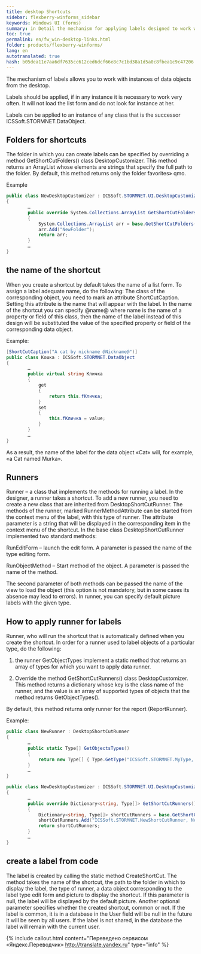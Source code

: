 ```yaml
--- 
title: desktop Shortcuts 
sidebar: flexberry-winforms_sidebar 
keywords: Windows UI (forms) 
summary: in Detail the mechanism for applying labels designed to work with instances of data objects from the desktop, specified how to apply it, examples 
toc: true 
permalink: en/fw_win-desktop-links.html 
folder: products/flexberry-winforms/ 
lang: en 
autotranslated: true 
hash: b05dea11e7aa6df7635cc612ced6dcf66e8c7c1bd38a1d5a0c8fbea1c9c47206 
--- 
```


The mechanism of labels allows you to work with instances of data objects from the desktop. 

Labels should be applied, if in any instance it is necessary to work very often. It will not load the list form and do not look for instance at her. 

Labels can be applied to an instance of any class that is the successor ICSSoft.STORMNET.DataObject. 

## Folders for shortcuts 
The folder in which you can create labels can be specified by overriding a method GetShortCutFolders() class DesktopCustomizer. This method returns an ArrayList whose elements are strings that specify the full path to the folder. By default, this method returns only the folder favorites» qmo. 

Example 

```csharp
public class NewDesktopCustomizer : ICSSoft.STORMNET.UI.DesktopCustomizer
{
        …
        public override System.Collections.ArrayList GetShortCutFolders()
        {            
            System.Collections.ArrayList arr = base.GetShortCutFolders();
            arr.Add("NewFolder");
            return arr;
        }
        …
}
``` 

## the name of the shortcut 
When you create a shortcut by default takes the name of a list form. To assign a label adequate name, do the following: 
The class of the corresponding object, you need to mark an attribute ShortCutCaption. Setting this attribute is the name that will appear with the label. In the name of the shortcut you can specify @name@ where name is the name of a property or field of this class, then the name of the label instead of this design will be substituted the value of the specified property or field of the corresponding data object. 

Example: 

```csharp
[ShortCutCaption("A cat by nickname @Nickname@")]
public class Кошка : ICSSoft.STORMNET.DataObject
{
        …
        public virtual string Кличка
        {
            get
            {
                return this.fКличка;
            }
            set
            {
                this.fКличка = value;
            }
        }
        …
}
``` 

As a result, the name of the label for the data object «Cat» will, for example, «a Cat named Murka». 

## Runners 
Runner – a class that implements the methods for running a label. In the designer, a runner takes a shortcut. To add a new runner, you need to create a new class that are inherited from DesktopShortCutRunner. The methods of the runner, marked RunnerMethodAttribute can be started from the context menu of the label, with this type of runner. The attribute parameter is a string that will be displayed in the corresponding item in the context menu of the shortcut. 
In the base class DesktopShortCutRunner implemented two standard methods: 

RunEditForm – launch the edit form. A parameter is passed the name of the type editing form. 

RunObjectMethod – Start method of the object. A parameter is passed the name of the method. 

The second parameter of both methods can be passed the name of the view to load the object (this option is not mandatory, but in some cases its absence may lead to errors). 
In runner, you can specify default picture labels with the given type.

## How to apply runner for labels 

Runner, who will run the shortcut that is automatically defined when you create the shortcut. 
In order for a runner used to label objects of a particular type, do the following: 

1) the runner GetObjectTypes implement a static method that returns an array of types for which you want to apply data runner. 

2) Override the method GetShortCutRunners() class DesktopCustomizer. This method returns a dictionary whose key is the class name of the runner, and the value is an array of supported types of objects that the method returns GetObjectTypes(). 

By default, this method returns only runner for the report (ReportRunner). 

Example: 

```csharp
public class NewRunner : DesktopShortCutRunner
{
        …
        public static Type[] GetObjectsTypes()
        {
            return new Type[] { Type.GetType("ICSSoft.STORMNET.MyType, MyTypeAssemblyName") };
        }
        …
}

public class NewDesktopCustomizer : ICSSoft.STORMNET.UI.DesktopCustomizer
{
        …
        public override Dictionary<string, Type[]> GetShortCutRunners()
        {
            Dictionary<string, Type[]> shortCutRunners = base.GetShortCutRunners();
            shortCutRunners.Add("ICSSoft.STORMNET.NewShortCutRunner, NewShortCutRunnerAssemblyName", NewShortCutRunner.GetObjectsTypes());
            return shortCutRunners;
        }
        …
}
``` 

## create a label from code 
The label is created by calling the static method CreateShortCut. The method takes the name of the shortcut, the path to the folder in which to display the label, the type of runner, a data object corresponding to the label type edit form and picture to display the shortcut. If this parameter is null, the label will be displayed by the default picture. Another optional parameter specifies whether the created shortcut, common or not. If the label is common, it is in a database in the User field will be null in the future it will be seen by all users. If the label is not shared, in the database the label will remain with the current user.


{% include callout.html content="Переведено сервисом «Яндекс.Переводчик» <http://translate.yandex.ru>" type="info" %}